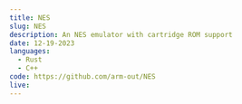 ```yaml
---
title: NES
slug: NES
description: An NES emulator with cartridge ROM support
date: 12-19-2023
languages:
  - Rust
  - C++
code: https://github.com/arm-out/NES
live:
---
```


<!-- ![NES header image](images/NES/header.png) -->
<br>
